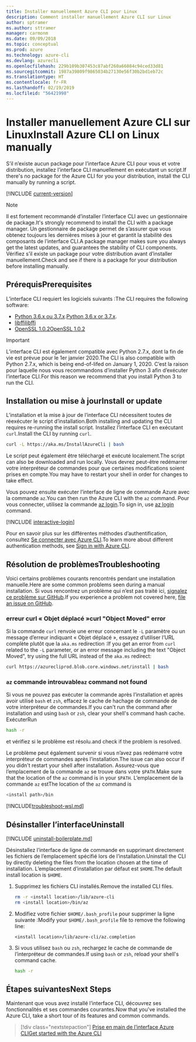 ```yaml
---
title: Installer manuellement Azure CLI pour Linux
description: Comment installer manuellement Azure CLI sur Linux
author: sptramer
ms.author: sttramer
manager: carmonm
ms.date: 09/09/2018
ms.topic: conceptual
ms.prod: azure
ms.technology: azure-cli
ms.devlang: azurecli
ms.openlocfilehash: 229b109b307453c87abf260a66084c94ced33d81
ms.sourcegitcommit: 1987a39809f9865034b27130e56f30b2bd1eb72c
ms.translationtype: HT
ms.contentlocale: fr-FR
ms.lasthandoff: 02/19/2019
ms.locfileid: "56421998"
---
```

# <a name="install-azure-cli-on-linux-manually"></a><span data-ttu-id="3f319-103">Installer manuellement Azure CLI sur Linux</span><span class="sxs-lookup"><span data-stu-id="3f319-103">Install Azure CLI on Linux manually</span></span>

<span data-ttu-id="3f319-104">S’il n’existe aucun package pour l’interface Azure CLI pour vous et votre distribution, installez l’interface CLI manuellement en exécutant un script.</span><span class="sxs-lookup"><span data-stu-id="3f319-104">If there's no package for the Azure CLI for you your distribution, install the CLI manually by running a script.</span></span>

[!INCLUDE [current-version](includes/current-version.md)]

> [!NOTE]
> <span data-ttu-id="3f319-105">Il est fortement recommandé d’installer l’interface CLI avec un gestionnaire de package.</span><span class="sxs-lookup"><span data-stu-id="3f319-105">It's strongly recommend to install the CLI with a package manager.</span></span> <span data-ttu-id="3f319-106">Un gestionnaire de package permet de s’assurer que vous obtenez toujours les dernières mises à jour et garantit la stabilité des composants de l’interface CLI.</span><span class="sxs-lookup"><span data-stu-id="3f319-106">A package manager makes sure you always get the latest updates, and guarantees the stability of CLI components.</span></span> <span data-ttu-id="3f319-107">Vérifiez s’il existe un package pour votre distribution avant d’installer manuellement.</span><span class="sxs-lookup"><span data-stu-id="3f319-107">Check and see if there is a package for your distribution before installing manually.</span></span>

## <a name="prerequisites"></a><span data-ttu-id="3f319-108">Prérequis</span><span class="sxs-lookup"><span data-stu-id="3f319-108">Prerequisites</span></span>

<span data-ttu-id="3f319-109">L’interface CLI requiert les logiciels suivants :</span><span class="sxs-lookup"><span data-stu-id="3f319-109">The CLI requires the following software:</span></span>

* <span data-ttu-id="3f319-110">[Python 3.6.x ou 3.7.x](https://www.python.org/downloads/).</span><span class="sxs-lookup"><span data-stu-id="3f319-110">[Python 3.6.x or 3.7.x](https://www.python.org/downloads/).</span></span> 
* [<span data-ttu-id="3f319-111">libffi</span><span class="sxs-lookup"><span data-stu-id="3f319-111">libffi</span></span>](https://sourceware.org/libffi/)
* [<span data-ttu-id="3f319-112">OpenSSL 1.0.2</span><span class="sxs-lookup"><span data-stu-id="3f319-112">OpenSSL 1.0.2</span></span>](https://www.openssl.org/source/)

> [!IMPORTANT]
>
> <span data-ttu-id="3f319-113">L’interface CLI est également compatible avec Python 2.7.x, dont la fin de vie est prévue pour le 1er janvier 2020.</span><span class="sxs-lookup"><span data-stu-id="3f319-113">The CLI is also compatible with Python 2.7.x, which is being end-of-lifed on January 1, 2020.</span></span> <span data-ttu-id="3f319-114">C’est la raison pour laquelle nous vous recommandons d’installer Python 3 afin d’exécuter l’interface CLI.</span><span class="sxs-lookup"><span data-stu-id="3f319-114">For this reason we recommend that you install Python 3 to run the CLI.</span></span>

## <a name="install-or-update"></a><span data-ttu-id="3f319-115">Installation ou mise à jour</span><span class="sxs-lookup"><span data-stu-id="3f319-115">Install or update</span></span>

<span data-ttu-id="3f319-116">L’installation et la mise à jour de l’interface CLI nécessitent toutes de réexécuter le script d’installation.</span><span class="sxs-lookup"><span data-stu-id="3f319-116">Both installing and updating the CLI requires re-running the install script.</span></span> <span data-ttu-id="3f319-117">Installez l’interface CLI en exécutant `curl`.</span><span class="sxs-lookup"><span data-stu-id="3f319-117">Install the CLI by running `curl`.</span></span>

```bash
curl -L https://aka.ms/InstallAzureCli | bash
```

<span data-ttu-id="3f319-118">Le script peut également être téléchargé et exécuté localement.</span><span class="sxs-lookup"><span data-stu-id="3f319-118">The script can also be downloaded and run locally.</span></span> <span data-ttu-id="3f319-119">Vous devrez peut-être redémarrer votre interpréteur de commandes pour que certaines modifications soient prises en compte.</span><span class="sxs-lookup"><span data-stu-id="3f319-119">You may have to restart your shell in order for changes to take effect.</span></span>

<span data-ttu-id="3f319-120">Vous pouvez ensuite exécuter l’interface de ligne de commande Azure avec la commande `az`.</span><span class="sxs-lookup"><span data-stu-id="3f319-120">You can then run the Azure CLI with the `az` command.</span></span> <span data-ttu-id="3f319-121">Pour vous connecter, utilisez la commande [az login](/cli/azure/reference-index#az-login).</span><span class="sxs-lookup"><span data-stu-id="3f319-121">To sign in, use [az login](/cli/azure/reference-index#az-login) command.</span></span>

[!INCLUDE [interactive-login](includes/interactive-login.md)]

<span data-ttu-id="3f319-122">Pour en savoir plus sur les différentes méthodes d’authentification, consultez [Se connecter avec Azure CLI](authenticate-azure-cli.md).</span><span class="sxs-lookup"><span data-stu-id="3f319-122">To learn more about different authentication methods, see [Sign in with Azure CLI](authenticate-azure-cli.md).</span></span>

## <a name="troubleshooting"></a><span data-ttu-id="3f319-123">Résolution de problèmes</span><span class="sxs-lookup"><span data-stu-id="3f319-123">Troubleshooting</span></span>

<span data-ttu-id="3f319-124">Voici certains problèmes courants rencontrés pendant une installation manuelle.</span><span class="sxs-lookup"><span data-stu-id="3f319-124">Here are some common problems seen during a manual installation.</span></span> <span data-ttu-id="3f319-125">Si vous rencontrez un problème qui n’est pas traité ici, [signalez ce problème sur GitHub](https://github.com/Azure/azure-cli/issues).</span><span class="sxs-lookup"><span data-stu-id="3f319-125">If you experience a problem not covered here, [file an issue on GitHub](https://github.com/Azure/azure-cli/issues).</span></span>

### <a name="curl-object-moved-error"></a><span data-ttu-id="3f319-126">erreur curl « Objet déplacé »</span><span class="sxs-lookup"><span data-stu-id="3f319-126">curl "Object Moved" error</span></span>

<span data-ttu-id="3f319-127">Si la commande `curl` renvoie une erreur concernant le `-L` paramètre ou un message d’erreur indiquant « Objet déplacé », essayez d’utiliser l’URL complète plutôt que la `aka.ms` redirection :</span><span class="sxs-lookup"><span data-stu-id="3f319-127">If you get an error from `curl` related to the `-L` parameter, or an error message including the text "Object Moved", try using the full URL instead of the `aka.ms` redirect:</span></span>

```bash
curl https://azurecliprod.blob.core.windows.net/install | bash
```

### <a name="az-command-not-found"></a><span data-ttu-id="3f319-128">`az` commande introuvable</span><span class="sxs-lookup"><span data-stu-id="3f319-128">`az` command not found</span></span>

<span data-ttu-id="3f319-129">Si vous ne pouvez pas exécuter la commande après l’installation et après avoir utilisé `bash` et `zsh`, effacez le cache de hachage de commande de votre interpréteur de commandes.</span><span class="sxs-lookup"><span data-stu-id="3f319-129">If you can't run the command after installation and using `bash` or `zsh`, clear your shell's command hash cache.</span></span> <span data-ttu-id="3f319-130">Exécuter</span><span class="sxs-lookup"><span data-stu-id="3f319-130">Run</span></span>

```bash
hash -r
```

<span data-ttu-id="3f319-131">et vérifiez si le problème est résolu.</span><span class="sxs-lookup"><span data-stu-id="3f319-131">and check if the problem is resolved.</span></span>

<span data-ttu-id="3f319-132">Le problème peut également survenir si vous n’avez pas redémarré votre interpréteur de commandes après l’installation.</span><span class="sxs-lookup"><span data-stu-id="3f319-132">The issue can also occur if you didn't restart your shell after installation.</span></span> <span data-ttu-id="3f319-133">Assurez-vous que l’emplacement de la commande `az` se trouve dans votre `$PATH`.</span><span class="sxs-lookup"><span data-stu-id="3f319-133">Make sure that the location of the `az` command is in your `$PATH`.</span></span> <span data-ttu-id="3f319-134">L’emplacement de la commande `az` est</span><span class="sxs-lookup"><span data-stu-id="3f319-134">The location of the `az` command is</span></span>

```bash
<install path>/bin
```

[!INCLUDE[troubleshoot-wsl.md](includes/troubleshoot-wsl.md)]

## <a name="uninstall"></a><span data-ttu-id="3f319-135">Désinstaller l’interface</span><span class="sxs-lookup"><span data-stu-id="3f319-135">Uninstall</span></span>

[!INCLUDE [uninstall-boilerplate.md](includes/uninstall-boilerplate.md)]

<span data-ttu-id="3f319-136">Désinstallez l’interface de ligne de commande en supprimant directement les fichiers de l’emplacement spécifié lors de l’installation.</span><span class="sxs-lookup"><span data-stu-id="3f319-136">Uninstall the CLI by directly deleting the files from the location chosen at the time of installation.</span></span> <span data-ttu-id="3f319-137">L’emplacement d’installation par défaut est `$HOME`.</span><span class="sxs-lookup"><span data-stu-id="3f319-137">The default install location is `$HOME`.</span></span>

1. <span data-ttu-id="3f319-138">Supprimez les fichiers CLI installés.</span><span class="sxs-lookup"><span data-stu-id="3f319-138">Remove the installed CLI files.</span></span>

   ```bash
   rm -r <install location>/lib/azure-cli
   rm <install location>/bin/az
   ```

2. <span data-ttu-id="3f319-139">Modifiez votre fichier `$HOME/.bash_profile` pour supprimer la ligne suivante :</span><span class="sxs-lookup"><span data-stu-id="3f319-139">Modify your `$HOME/.bash_profile` file to remove the following line:</span></span>

   ```text
   <install location>/lib/azure-cli/az.completion
   ```

3. <span data-ttu-id="3f319-140">Si vous utilisez `bash` ou `zsh`, rechargez le cache de commande de l’interpréteur de commandes.</span><span class="sxs-lookup"><span data-stu-id="3f319-140">If using `bash` or `zsh`, reload your shell's command cache.</span></span>

   ```bash
   hash -r
   ```

## <a name="next-steps"></a><span data-ttu-id="3f319-141">Étapes suivantes</span><span class="sxs-lookup"><span data-stu-id="3f319-141">Next Steps</span></span>

<span data-ttu-id="3f319-142">Maintenant que vous avez installé l’interface CLI, découvrez ses fonctionnalités et ses commandes courantes.</span><span class="sxs-lookup"><span data-stu-id="3f319-142">Now that you've installed the Azure CLI, take a short tour of its features and common commands.</span></span>

> [!div class="nextstepaction"]
> [<span data-ttu-id="3f319-143">Prise en main de l’interface Azure CLI</span><span class="sxs-lookup"><span data-stu-id="3f319-143">Get started with the Azure CLI</span></span>](get-started-with-azure-cli.md)
